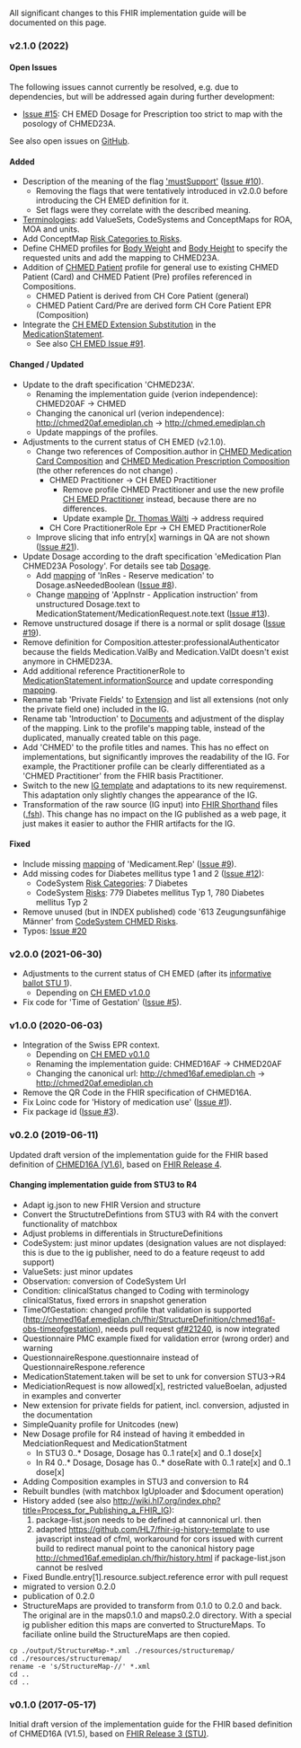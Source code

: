 
All significant changes to this FHIR implementation guide will be documented on this page.


### v2.1.0 (2022)

#### Open Issues
The following issues cannot currently be resolved, e.g. due to dependencies, but will be addressed again during further development: 
* [Issue #15](https://github.com/ahdis/chmed/issues/15): CH EMED Dosage for Prescription too strict to map with the posology of CHMED23A.

See also open issues on [GitHub](https://github.com/ahdis/chmed/issues?q=is%3Aopen+is%3Aissue).

#### Added
* Description of the meaning of the flag ['mustSupport'](index.html#mustsupport) ([Issue #10](https://github.com/ahdis/chmed/issues/10)).
   * Removing the flags that were tentatively introduced in v2.0.0 before introducing the CH EMED definition for it.
   * Set flags were they correlate with the described meaning.
* [Terminologies](terminology.html): add ValueSets, CodeSystems and ConceptMaps for ROA, MOA and units.
* Add ConceptMap [Risk Categories to Risks](ConceptMap-RiskCategories-to-Risks.html).
* Define CHMED profiles for [Body Weight](StructureDefinition-chmed-obs-bodyweight.html) and [Body Height](StructureDefinition-chmed-obs-bodyheight.html) to specify the requested units and add the mapping to CHMED23A.
* Addition of [CHMED Patient](StructureDefinition-chmed-patient.html) profile for general use to existing CHMED Patient (Card) and CHMED Patient (Pre) profiles referenced in Compositions.
   * CHMED Patient is derived from CH Core Patient (general)
   * CHMED Patient Card/Pre are derived form CH Core Patient EPR (Composition)
* Integrate the [CH EMED Extension Substitution](http://fhir.ch/ig/ch-emed/StructureDefinition-ch-emed-ext-substitution.html) in the [MedicationStatement](StructureDefinition-chmed-card-medicationstatement.html).
   * See also [CH EMED Issue #91](https://github.com/hl7ch/ch-emed/issues/91). 

#### Changed / Updated
* Update to the draft specification 'CHMED23A'.
   * Renaming the implementation guide (verion independence): CHMED20AF -> CHMED
   * Changing the canonical url (verion independence): http://chmed20af.emediplan.ch -> http://chmed.emediplan.ch
   * Update mappings of the profiles.
* Adjustments to the current status of CH EMED (v2.1.0).
   * Change two references of Composition.author in [CHMED Medication Card Composition](StructureDefinition-chmed-card-composition.html) and [CHMED Medication Prescription Composition](StructureDefinition-chmed-pre-composition.html) (the other references do not change) .   
      * CHMED Practitioner -> CH EMED Practitioner
         * Remove profile CHMED Practitioner and use the new profile [CH EMED Practitioner](http://fhir.ch/ig/ch-emed/StructureDefinition-ch-emed-practitioner.html) instead, because there are no differences.
         * Update example [Dr. Thomas Wälti](Practitioner-practitioner-s01.html) -> address required 
      * CH Core PractitionerRole Epr -> CH EMED PractitionerRole 
   * Improve slicing that info entry[x] warnings in QA are not shown ([Issue #21](https://github.com/ahdis/chmed/issues/21)).
* Update Dosage according to the draft specification 'eMedication Plan CHMED23A Posology'. For details see tab [Dosage](dosage.html).
   * Add [mapping](StructureDefinition-chmed-dosage-mappings.html#mappings-for-mapping-to-chmed23a-http-emediplan-ch-chmed23a) of 'InRes - Reserve medication' to Dosage.asNeededBoolean ([Issue #8](https://github.com/ahdis/chmed/issues/8)).
   * Change [mapping](StructureDefinition-chmed-card-medicationstatement-mappings.html#mappings-for-mapping-to-chmed23a-http-emediplan-ch-chmed23a) of 'AppInstr - Application instruction' from unstructured Dosage.text to MedicationStatement/MedicationRequest.note.text ([Issue #13](https://github.com/ahdis/chmed/issues/13)).
* Remove unstructured dosage if there is a normal or split dosage ([Issue #19](https://github.com/ahdis/chmed/issues/19)).
* Remove definition for Composition.attester:professionalAuthenticator because the fields Medication.ValBy and Medication.ValDt doesn't exist anymore in CHMED23A.
* Add additional reference PractitionerRole to [MedicationStatement.informationSource](StructureDefinition-chmed-card-medicationstatement.html) and update corresponding [mapping](StructureDefinition-chmed-card-medicationstatement-mappings.html#mappings-for-chmed23a-http-emediplan-ch-chmed23a). 
* Rename tab 'Private Fields' to [Extension](extensions.html) and list all extensions (not only the private field one) included in the IG. 
* Rename tab 'Introduction' to [Documents](documents.html) and adjustment of the display of the mapping. Link to the profile's mapping table, instead of the duplicated, manually created table on this page.
* Add 'CHMED' to the profile titles and names. This has no effect on implementations, but significantly improves the readability of the IG. For example, the Practitioner profile can be clearly differentiated as a 'CHMED Practitioner' from the FHIR basis Practitioner.
* Switch to the new [IG template](https://github.com/ahdis/chmed/tree/master/emediplan-template) and adaptations to its new requiremenst. This adaptation only slightly changes the appearance of the IG.
* Transformation of the raw source (IG input) into [FHIR Shorthand](http://build.fhir.org/ig/HL7/fhir-shorthand/) files ([.fsh](https://github.com/ahdis/chmed/tree/master/input/fsh)). This change has no impact on the IG published as a web page, it just makes it easier to author the FHIR artifacts for the IG.

#### Fixed
* Include missing [mapping](StructureDefinition-chmed-pre-medicationrequest-mappings.html#mappings-for-chmed23a-http-emediplan-ch-chmed23a) of 'Medicament.Rep' ([Issue #9](https://github.com/ahdis/chmed/issues/9)).
* Add missing codes for Diabetes mellitus type 1 and 2 ([Issue #12](https://github.com/ahdis/chmed/issues/12)):
   * CodeSystem [Risk Categories](CodeSystem-chmed-codesystem-risks-category.html): 7 Diabetes
   * CodeSystem [Risks](CodeSystem-chmed-codesystem-risks-cdscode.html): 779 Diabetes mellitus Typ 1, 780 Diabetes mellitus Typ 2   
* Remove unused (but in INDEX published) code '613 Zeugungsunfähige Männer' from [CodeSystem CHMED Risks](CodeSystem-chmed-codesystem-risks-cdscode.html).
* Typos: [Issue #20](https://github.com/ahdis/chmed/issues/20)
   

### v2.0.0 (2021-06-30)
* Adjustments to the current status of CH EMED (after its [informative ballot STU 1](https://github.com/hl7ch/ch-emed/blob/master/0.2.0_STU1-informative-ballot.md)).
   * Depending on [CH EMED v1.0.0](http://fhir.ch/ig/ch-emed/1.0.0/index.html)
* Fix code for 'Time of Gestation' ([Issue #5](https://github.com/ahdis/chmed/issues/5)). 



### v1.0.0 (2020-06-03)
* Integration of the Swiss EPR context.
   * Depending on [CH EMED v0.1.0](http://fhir.ch/ig/ch-emed/0.1.0/index.html)
   * Renaming the implementation guide: CHMED16AF -> CHMED20AF
   * Changing the canonical url: http://chmed16af.emediplan.ch -> http://chmed20af.emediplan.ch
* Remove the QR Code in the FHIR specification of CHMED16A.
* Fix Loinc code for 'History of medication use' ([Issue #1](https://github.com/ahdis/chmed/issues/1)).
* Fix package id ([Issue #3](https://github.com/ahdis/chmed/issues/3)).



### v0.2.0 (2019-06-11)
Updated draft version of the implementation guide for the FHIR based definition of [CHMED16A (V1.6)](https://emediplan.ch/dbFile/305/u-ce40/dl/eMediplan_CHMED16A_V1.6.pdf), based on [FHIR Release 4](http://hl7.org/fhir/R4/).  

#### Changing implementation guide from STU3 to R4
- Adapt ig.json to new FHIR Version and structure
- Convert the StructutreDefintions from STU3 with R4 with the convert functionality of matchbox
- Adjust problems in differentials in StructureDefinitions 
- CodeSystem: just minor updates (designation values are not displayed: this is due to the ig publisher, need to do a feature reqeust to add support) 
- ValueSets: just minor updates
- Observation: conversion of CodeSystem Url
- Condition: clinicalStatus changed to Coding with terminology clinicalStatus, fixed errors in snapshot generation
- TimeOfGestation: changed profile that validation is supported (http://chmed16af.emediplan.ch/fhir/StructureDefinition/chmed16af-obs-timeofgestation), needs pull request [gf#21240](https://github.com/hapifhir/org.hl7.fhir.core/pull/21), is now integrated
- Questionnaire PMC example fixed for validation error (wrong order) and warning
- QuestionnaireRespone.questionnaire instead of QuestionnaireRespone.reference
- MedicationStatement.taken will be set to unk for conversion STU3->R4
- MediciationRequest is now allowed[x], restricted valueBoelan, adjusted in examples and converter
- New extension for private fields for patient, incl. conversion, adjusted in the documentation 
- SimpleQuanity profile for Unitcodes (new)
- New Dosage profile for R4 instead of having it embedded in MedciationRequest and MedicationStatment 
   - In STU3 0..* Dosage, Dosage has 0..1 rate[x] and 0..1 dose[x]
   - In R4 0..* Dosage, Dosage has 0..* doseRate with 0..1 rate[x] and 0..1 dose[x]
- Adding Composition examples in STU3 and conversion to R4
- Rebuilt bundles (with matchbox IgUploader and $document operation)
- History added (see also http://wiki.hl7.org/index.php?title=Process_for_Publishing_a_FHIR_IG):
    1. package-list.json needs to be defined at cannonical url. then 
    2. adapted https://github.com/HL7/fhir-ig-history-template to use javascript instead of cfml, workaround for cors issued with current build to redirect manual point to the canonical history page http://chmed16af.emediplan.ch/fhir/history.html if package-list.json cannot be reslved
- Fixed Bundle.entry[1].resource.subject.reference	error with pull request    
- migrated to version 0.2.0
- publication of 0.2.0
- StructureMaps are provided to transform from 0.1.0 to 0.2.0 and back. The original are in the maps0.1.0 and maps0.2.0 directory. With a special ig publisher edition this maps are converted to StructureMaps. To faciliate online build the StructureMaps are then copied.

```
cp ./output/StructureMap-*.xml ./resources/structuremap/
cd ./resources/structuremap/
rename -e 's/StructureMap-//' *.xml
cd ..
cd ..
```



### v0.1.0 (2017-05-17)
Initial draft version of the implementation guide for the FHIR based definition of CHMED16A (V1.5), based on [FHIR Release 3 (STU)](http://hl7.org/fhir/STU3/). 
